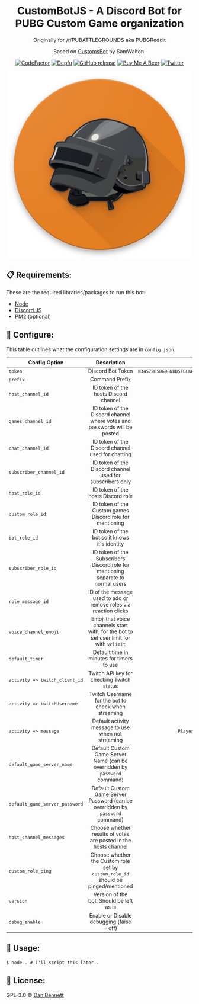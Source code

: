 <div align='center'>

# CustomBotJS - A Discord Bot for PUBG Custom Game organization

Originally for /r/PUBATTLEGROUNDS aka PUBGReddit

Based on [CustomsBot](https://github.com/Samwalton9/CustomsBot) by SamWalton.

[![CodeFactor](https://img.shields.io/codefactor/grade/github/danbennettuk/custombotjs.svg?style=for-the-badge)](https://www.codefactor.io/repository/github/danbennettuk/custombotjs)
[![Depfu](https://img.shields.io/depfu/DanBennettUK/CustomBotJS.svg?style=for-the-badge)](https://depfu.com/github/DanBennettUK/CustomBotJS?project_id=8443)
[![GitHub release](https://img.shields.io/github/release-pre/DanBennettUK/CustomBotJS.svg?style=for-the-badge)](https://github.com/DanBennettUK/CustomBotJS/releases)
[![Buy Me A Beer](https://img.shields.io/badge/donate-buy%20me%20a%20beer-orange.svg?style=for-the-badge)](https://www.buymeacoffee.com/danbennett)
[![Twitter](https://img.shields.io/twitter/follow/DanBennett.svg?color=blue&style=for-the-badge)](https://www.twitter.com/danbennett)

<div align="center">
    <img src="./botlogo.png" />
</div>
</div>

## 📋 Requirements:

These are the required libraries/packages to run this bot:

-   [Node](https://nodejs.org/en/)
-   [Discord.JS](https://discord.js.org)
-   [PM2](http://pm2.keymetrics.io/) (optional)

## 🔧 Configure:

This table outlines what the configuration settings are in `config.json`.

| Config Option                  |                                      Description                                       |                            Example                            |
| ------------------------------ | :------------------------------------------------------------------------------------: | :-----------------------------------------------------------: |
| `token`                        |                                   Discord Bot Token                                    | `N345798SDG98NBDSFGLKHlh4.8sdglh.dfg8oe4lkndf_dhg0934sg2qevM` |
| `prefix`                       |                                     Command Prefix                                     |                              `$`                              |
| `host_channel_id`              |                         ID token of the hosts Discord channel                          |                       `40972350972635`                        |
| `games_channel_id`             |        ID token of the Discord channel where votes and passwords will be posted        |                       `40972350972635`                        |
| `chat_channel_id`              |                   ID token of the Discord channel used for chatting                    |                       `40972350972635`                        |
| `subscriber_channel_id`        |               ID token of the Discord channel used for subscribers only                |                       `40972350972635`                        |
| `host_role_id`                 |                           ID token of the hosts Discord role                           |                       `40972350972635`                        |
| `custom_role_id`               |                ID token of the Custom games Discord role for mentioning                |                       `40972350972635`                        |
| `bot_role_id`                  |                     ID token of the bot so it knows it's identity                      |                       `40972350972635`                        |
| `subscriber_role_id`           |    ID token of the Subscribers Discord role for mentioning separate to normal users    |                       `40972350972635`                        |
| `role_message_id`              |           ID of the message used to add or remove roles via reaction clicks            |                       `40972350972635`                        |
| `voice_channel_emoji`          | Emoji that voice channels start with, for the bot to set user limit for with `vclimit` |                       `40972350972635`                        |
| `default_timer`                |                       Default time in minutes for timers to use                        |                              `2`                              |
| `activity => twitch_client_id` |                       Twitch API key for checking Twitch status                        |                            `false`                            |
| `activity => twitchUsername`   |                  Twitch Username for the bot to check when streaming                   |                         `DanBennett`                          |
| `activity => message`          |                   Default activity message to use when not streaming                   |                `PlayerUnknown's BattleGrounds`                |
| `default_game_server_name`     |       Default Custom Game Server Name (can be overridden by `password` command)        |                            `true`                             |
| `default_game_server_password` |     Default Custom Game Server Password (can be overridden by `password` command)      |                            `true`                             |
| `host_channel_messages`        |            Choose whether results of votes are posted in the hosts channel             |                            `true`                             |
| `custom_role_ping`             |   Choose whether the Custom role set by `custom_role_id` should be pinged/mentioned    |                            `true`                             |
| `version`                      |                        Version of the bot. Should be left as is                        |                            `0.0.1`                            |
| `debug_enable`                 |                       Enable or Disable debugging (false = off)                        |                            `false`                            |

## 🚀 Usage:

```shell
$ node . # I'll script this later..
```

## 📄 License:

GPL-3.0 © [Dan Bennett](https://github.com/DanBennettUK/CustomBotJS/blob/master/LICENSE)
